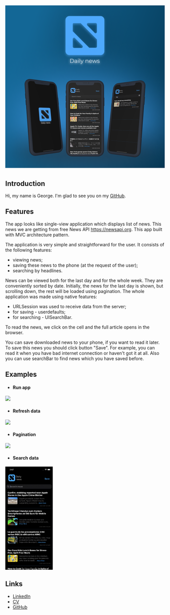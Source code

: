 <h1 align="center">
<img src="Images/Screen1.png" alt="icon">
</h1>

## Introduction

Hi, my name is George. I'm glad to see you on my [GitHub](https://github.com/gbasovv?tab=repositories).

## Features

The app looks like single-view application which displays list of news. This news we are getting from free News API https://newsapi.org. This app built with MVC architecture pattern.

The application is very simple and straightforward for the user. It consists of the following features:
- viewing news;
- saving these news to the phone (at the request of the user);
- searching by headlines.

News can be viewed both for the last day and for the whole week. They are conveniently sorted by date. Initially, the news for the last day is shown, but scrolling down, the rest will be loaded using pagination. The whole application was made using native features:
- URLSession was used to receive data from the server;
- for saving - userdefaults;
- for searching - UISearchBar.

To read the news, we click on the cell and the full article opens in the browser.

You can save downloaded news to your phone, if you want to read it later. To save this news you should click button "Save". For example, you can read it when you have bad internet connection or haven't got it at all. Also you can use searchBar to find news which you have saved before.

## Examples

- #### Run app
<img src="Images/RunApp.gif" width=150>

- #### Refresh data
<img src="Images/RefreshData.gif" width=150>

- #### Pagination
<img src="Images/Pagination.gif" width=150>

- #### Search data
<img src="Images/Search.gif" width=150>

## Links
- [LinkedIn](https://www.linkedin.com/in/gbasovv/)
- [CV](https://rabota.by/resume/70c51207ff0937633f0039ed1f58594949746f)
- [GitHub](https://github.com/gbasovv?tab=repositories)